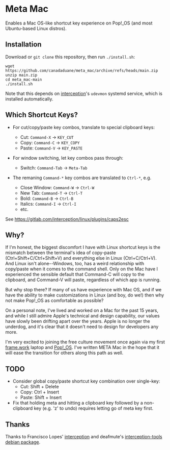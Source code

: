 # Meta Mac

Enables a Mac OS-like shortcut key experience on Pop!_OS (and most Ubuntu-based Linux distros).

## Installation

Download or `git clone` this repository, then run `./install.sh`:

```
wget https://github.com/canadaduane/meta_mac/archive/refs/heads/main.zip
unzip main.zip
cd meta_mac-main
./install.sh
```

Note that this depends on [interception](https://gitlab.com/interception/linux/tools)'s `udevmon` systemd service, which is installed automatically.

## Which Shortcut Keys?

- For cut/copy/paste key combos, translate to special clipboard keys:
  - Cut: `Command-X` -> `KEY_CUT`
  - Copy: `Command-C` -> `KEY_COPY`
  - Paste: `Command-V` -> `KEY_PASTE`

- For window switching, let key combos pass through:
  - Switch: `Command-Tab` -> `Meta-Tab`

- The remaning `Command-*` key combos are translated to `Ctrl-*`, e.g.
  - Close Window: `Command-W` -> `Ctrl-W`
  - New Tab: `Command-T` -> `Ctrl-T`
  - Bold: `Command-B` -> `Ctrl-B`
  - Italics: `Command-I` -> `Ctrl-I`
  - etc.

See https://gitlab.com/interception/linux/plugins/caps2esc


## Why?

If I'm honest, the biggest discomfort I have with Linux shortcut keys is the mismatch between the terminal's idea of copy-paste (Ctrl+Shift+C/Ctrl+Shift+V) and everything else in Linux (Ctrl+C/Ctrl+V). And Linux isn't alone--Windows, too, has a weird relationship with copy/paste when it comes to the command shell. Only on the Mac have I experienced the sensible default that Command-C will copy to the clipboard, and Command-V will paste, regardless of which app is running.

But why stop there? If many of us have experience with Mac OS, and if we have the ability to make customizations in Linux (and boy, do we!) then why not make Pop!_OS as comfortable as possible?

On a personal note, I've lived and worked on a Mac for the past 15 years, and while I still admire Apple's technical and design capability, our values have slowly been drifting apart over the years. Apple is no longer the underdog, and it's clear that it doesn't need to design for developers any more.

I'm very excited to joining the free culture movement once again via my first [frame.work](https://frame.work) laptop and [Pop!_OS](https://pop.system76.com/). I've written META Mac in the hope that it will ease the transition for others along this path as well.

## TODO

- Consider global copy/paste shortcut key combination over single-key:
  - Cut: Shift + Delete
  - Copy: Ctrl + Insert
  - Paste: Shift + Insert
- Fix that holding meta and hitting a clipboard key followed by a non-clipboard key (e.g. 'z' to undo) requires letting go of meta key first.

## Thanks

Thanks to Francisco Lopes' [interception](https://gitlab.com/interception/linux/tools) and deafmute's [interception-tools debian package](https://github.com/deafmute1/deb-pkg).